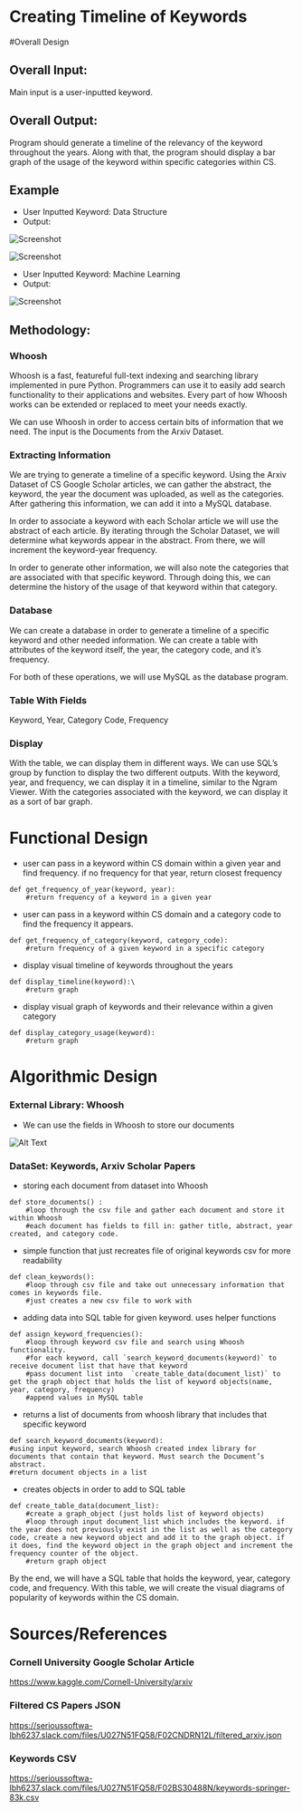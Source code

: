 # Creating Timeline of Keywords

#Overall Design 

## Overall Input: 
Main input is a user-inputted keyword.



## Overall Output: 
Program should generate a timeline of the relevancy of the keyword throughout the years. Along with that, the program should display a bar graph of the usage of the keyword within specific categories within CS.


## Example

- User Inputted Keyword: Data Structure
- Output:

![Screenshot](https://github.com/Forward-UIUC-2021F/keyword-usage-within-domain/blob/fbfb0cd4160400a8d12e9ba8945ce718be663fb6/images_readme/Screen%20Shot%202021-08-26%20at%2011.08.00%20PM.png)

![Screenshot](https://github.com/Forward-UIUC-2021F/keyword-usage-within-domain/blob/fbfb0cd4160400a8d12e9ba8945ce718be663fb6/images_readme/Screen%20Shot%202021-09-10%20at%204.25.32%20PM.png)

- User Inputted Keyword: Machine Learning
- Output:

![Screenshot](https://github.com/Forward-UIUC-2021F/keyword-usage-within-domain/blob/fbfb0cd4160400a8d12e9ba8945ce718be663fb6/images_readme/Screen%20Shot%202021-08-26%20at%2011.51.09%20PM.png)




## Methodology:

### Whoosh
 
Whoosh is a fast, featureful full-text indexing and searching library implemented in pure Python. Programmers can use it to easily add search functionality to their applications and websites. Every part of how Whoosh works can be extended or replaced to meet your needs exactly.

We can use Whoosh in order to access certain bits of information that we need. The input is the Documents from the Arxiv Dataset.


### Extracting Information

We are trying to generate a timeline of a specific keyword. Using the Arxiv Dataset of CS Google Scholar articles, we can gather the abstract, the keyword, the year the document was uploaded, as well as the categories. After gathering this information, we can add it into a MySQL database.

In order to associate a keyword with each Scholar article we will use the abstract of each article. By iterating through the Scholar Dataset, we will determine what keywords appear in the abstract. From there, we will increment the keyword-year frequency. 

In order to generate other information, we will also note the categories that are associated with that specific keyword. Through doing this, we can determine the history of the usage of that keyword within that category.

### Database 

We can create a database in order to generate a timeline of a specific keyword and other needed information. We can create a table with attributes of the keyword itself, the year, the category code, and it’s frequency. 

For both of these operations, we will use MySQL as the database program. 

### Table With Fields

Keyword, Year, Category Code, Frequency

### Display

With the table, we can display them in different ways. We can use SQL’s group by function to display the two different outputs. With the keyword, year, and frequency, we can display it in a timeline, similar to the Ngram Viewer. With the categories associated with the keyword, we can display it as a sort of bar graph.






# Functional Design

- user can pass in a keyword within CS domain within a given year and find frequency. if no frequency for that year, return closest frequency
```
def get_frequency_of_year(keyword, year):
	#return frequency of a keyword in a given year
```

- user can pass in a keyword within CS domain and a category code to find the frequency it appears.
```
def get_frequency_of_category(keyword, category_code):
	#return frequency of a given keyword in a specific category
```

- display visual timeline of keywords throughout the years
```
def display_timeline(keyword):\
	#return graph
```

- display visual graph of keywords and their relevance within a given category
```
def display_category_usage(keyword):
	#return graph
```


# Algorithmic Design

### External Library: Whoosh
- We can use the fields in Whoosh to store our documents

![Alt Text](https://github.com/Forward-UIUC-2021F/keyword-usage-within-domain/blob/fbfb0cd4160400a8d12e9ba8945ce718be663fb6/images_readme/Screen%20Shot%202021-09-24%20at%2012.26.09%20PM.png)

### DataSet: Keywords, Arxiv Scholar Papers 


- storing each document from dataset into Whoosh
```
def store_documents() :
	#loop through the csv file and gather each document and store it within Whoosh
	#each document has fields to fill in: gather title, abstract, year created, and category code.
```

- simple function that just recreates file of original keywords csv for more readability
```
def clean_keywords():
	#loop through csv file and take out unnecessary information that comes in keywords file.
	#just creates a new csv file to work with
 ```

- adding data into SQL table for given keyword. uses helper functions
```
def assign_keyword_frequencies():
	#loop through keyword csv file and search using Whoosh functionality. 
	#for each keyword, call `search_keyword_documents(keyword)` to receive document list that have that keyword
	#pass document list into  `create_table_data(document_list)` to get the graph object that holds the list of keyword objects(name, year, category, frequency)
	#append values in MySQL table
 ```
 
- returns a list of documents from whoosh library that includes that specific keyword
```
def search_keyword_documents(keyword):
#using input keyword, search Whoosh created index library for documents that contain that keyword. Must search the Document’s abstract.
#return document objects in a list
```

- creates objects in order to add to SQL table
```
def create_table_data(document_list):
	#create a graph_object (just holds list of keyword objects)
	#loop through input document_list which includes the keyword. if the year does not previously exist in the list as well as the category code, create a new keyword object and add it to the graph object. if it does, find the keyword object in the graph object and increment the frequency counter of the object.
	#return graph object
 ```

By the end, we will have a SQL table that holds the keyword, year, category code, and frequency. With this table, we will create the visual diagrams of popularity of keywords within the CS domain.

# Sources/References

### Cornell University Google Scholar Article
https://www.kaggle.com/Cornell-University/arxiv 

### Filtered CS Papers JSON
https://serioussoftwa-lbh6237.slack.com/files/U027N51FQ58/F02CNDRN12L/filtered_arxiv.json

### Keywords CSV
https://serioussoftwa-lbh6237.slack.com/files/U027N51FQ58/F02BS30488N/keywords-springer-83k.csv




